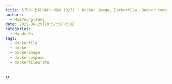 ```yaml
---
title: 도커와 컨테이너의 이해 (3/3) - Docker image, Dockerfile, Docker compose
authors:
  - HwiYoung-Jung
date: 2022-06-29T10:52:37.653Z
categories:
  - Hands On
tags:
  - dockerfile
  - docker
  - dockerimage
  - dockercompose
  - dockerfilewrite
---
```

ㅇ